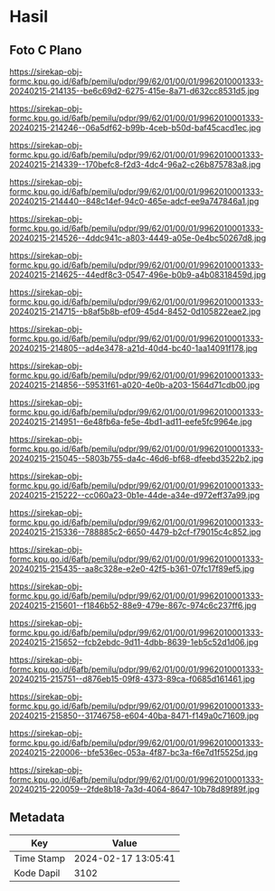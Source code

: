 # Hasil

## Foto C Plano

https://sirekap-obj-formc.kpu.go.id/6afb/pemilu/pdpr/99/62/01/00/01/9962010001333-20240215-214135--be6c69d2-6275-415e-8a71-d632cc8531d5.jpg

https://sirekap-obj-formc.kpu.go.id/6afb/pemilu/pdpr/99/62/01/00/01/9962010001333-20240215-214246--06a5df62-b99b-4ceb-b50d-baf45cacd1ec.jpg

https://sirekap-obj-formc.kpu.go.id/6afb/pemilu/pdpr/99/62/01/00/01/9962010001333-20240215-214339--170befc8-f2d3-4dc4-96a2-c26b875783a8.jpg

https://sirekap-obj-formc.kpu.go.id/6afb/pemilu/pdpr/99/62/01/00/01/9962010001333-20240215-214440--848c14ef-94c0-465e-adcf-ee9a747846a1.jpg

https://sirekap-obj-formc.kpu.go.id/6afb/pemilu/pdpr/99/62/01/00/01/9962010001333-20240215-214526--4ddc941c-a803-4449-a05e-0e4bc50267d8.jpg

https://sirekap-obj-formc.kpu.go.id/6afb/pemilu/pdpr/99/62/01/00/01/9962010001333-20240215-214625--44edf8c3-0547-496e-b0b9-a4b08318459d.jpg

https://sirekap-obj-formc.kpu.go.id/6afb/pemilu/pdpr/99/62/01/00/01/9962010001333-20240215-214715--b8af5b8b-ef09-45d4-8452-0d105822eae2.jpg

https://sirekap-obj-formc.kpu.go.id/6afb/pemilu/pdpr/99/62/01/00/01/9962010001333-20240215-214805--ad4e3478-a21d-40d4-bc40-1aa14091f178.jpg

https://sirekap-obj-formc.kpu.go.id/6afb/pemilu/pdpr/99/62/01/00/01/9962010001333-20240215-214856--59531f61-a020-4e0b-a203-1564d71cdb00.jpg

https://sirekap-obj-formc.kpu.go.id/6afb/pemilu/pdpr/99/62/01/00/01/9962010001333-20240215-214951--6e48fb6a-fe5e-4bd1-ad11-eefe5fc9964e.jpg

https://sirekap-obj-formc.kpu.go.id/6afb/pemilu/pdpr/99/62/01/00/01/9962010001333-20240215-215045--5803b755-da4c-46d6-bf68-dfeebd3522b2.jpg

https://sirekap-obj-formc.kpu.go.id/6afb/pemilu/pdpr/99/62/01/00/01/9962010001333-20240215-215222--cc060a23-0b1e-44de-a34e-d972eff37a99.jpg

https://sirekap-obj-formc.kpu.go.id/6afb/pemilu/pdpr/99/62/01/00/01/9962010001333-20240215-215336--788885c2-6650-4479-b2cf-f79015c4c852.jpg

https://sirekap-obj-formc.kpu.go.id/6afb/pemilu/pdpr/99/62/01/00/01/9962010001333-20240215-215435--aa8c328e-e2e0-42f5-b361-07fc17f89ef5.jpg

https://sirekap-obj-formc.kpu.go.id/6afb/pemilu/pdpr/99/62/01/00/01/9962010001333-20240215-215601--f1846b52-88e9-479e-867c-974c6c237ff6.jpg

https://sirekap-obj-formc.kpu.go.id/6afb/pemilu/pdpr/99/62/01/00/01/9962010001333-20240215-215652--fcb2ebdc-9d11-4dbb-8639-1eb5c52d1d06.jpg

https://sirekap-obj-formc.kpu.go.id/6afb/pemilu/pdpr/99/62/01/00/01/9962010001333-20240215-215751--d876eb15-09f8-4373-89ca-f0685d161461.jpg

https://sirekap-obj-formc.kpu.go.id/6afb/pemilu/pdpr/99/62/01/00/01/9962010001333-20240215-215850--31746758-e604-40ba-8471-f149a0c71609.jpg

https://sirekap-obj-formc.kpu.go.id/6afb/pemilu/pdpr/99/62/01/00/01/9962010001333-20240215-220006--bfe536ec-053a-4f87-bc3a-f6e7d1f5525d.jpg

https://sirekap-obj-formc.kpu.go.id/6afb/pemilu/pdpr/99/62/01/00/01/9962010001333-20240215-220059--2fde8b18-7a3d-4064-8647-10b78d89f89f.jpg


## Metadata

| Key        | Value               |
| ---------- | ------------------- |
| Time Stamp | 2024-02-17 13:05:41 |
| Kode Dapil | 3102                |



